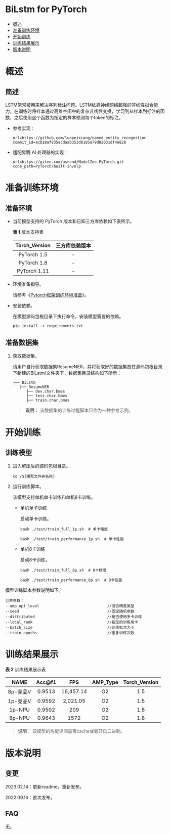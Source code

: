 # BiLstm for PyTorch

-   [概述](概述.md)
-   [准备训练环境](准备训练环境.md)
-   [开始训练](开始训练.md)
-   [训练结果展示](训练结果展示.md)
-   [版本说明](版本说明.md)


# 概述

## 简述
LSTM常常被用来解决序列标注问题。LSTM依靠神经网络超强的非线性拟合能力，在训练时将样本通过高维空间中的复杂非线性变换，学习到从样本到标注的函数，之后使用这个函数为指定的样本预测每个token的标注。

- 参考实现：

  ```
  url=https://github.com/luopeixiang/named_entity_recognition
  commit_id=acb18af835ecdaab353d8185a79d82031df4e828
  ```

- 适配昇腾 AI 处理器的实现：

  ```
  url=https://gitee.com/ascend/ModelZoo-PyTorch.git
  code_path=PyTorch/built-in/nlp
  ```

# 准备训练环境

## 准备环境

- 当前模型支持的 PyTorch 版本和已知三方库依赖如下表所示。

  **表 1**  版本支持表

  | Torch_Version      | 三方库依赖版本                                 |
  | :--------: | :----------------------------------------------------------: |
  | PyTorch 1.5 | - |
  | PyTorch 1.8 | - |
  | PyTorch 1.11   | - |

- 环境准备指导。

  请参考《[Pytorch框架训练环境准备](https://www.hiascend.com/document/detail/zh/ModelZoo/pytorchframework/ptes)》。
  
- 安装依赖。

  在模型源码包根目录下执行命令，安装模型需要的依赖。
  ```
  pip install -r requirements.txt
  ```

## 准备数据集

1. 获取数据集。

   请用户自行获取数据集ResumeNER，并将获取好的数据集放在源码包根目录下新建的BiLstm/文件夹下，数据集目录结构如下所示：

   ```
   ├── BiLstm
      ├── ResumeNER
         ├── dev.char.bmes               
         ├── test.char.bmes
         ├── train.char.bmes
   ```
   > **说明：** 
   >该数据集的训练过程脚本只作为一种参考示例。

# 开始训练

## 训练模型

1. 进入解压后的源码包根目录。

   ```
   cd /${模型文件夹名称} 
   ```

2. 运行训练脚本。

   该模型支持单机单卡训练和单机8卡训练。

   - 单机单卡训练

     启动单卡训练。

     ```
     bash ./test/train_full_1p.sh  # 单卡精度
     
     bash ./test/train_performance_1p.sh  # 单卡性能
     ```

   - 单机8卡训练

     启动8卡训练。

     ```
     bash ./test/train_full_8p.sh  # 8卡精度
     
     bash ./test/train_performance_8p.sh  # 8卡性能
     ```


模型训练脚本参数说明如下。

```
公共参数：
--amp_opt_level                              //混合精度类型
--seed                                       //固定随机参数 
--distributed                                //是否使用多卡训练
--local_rank                                 //指定的训练用卡
--batch_size                                 //训练批次大小
--train_epochs                               //重复训练次数
```

# 训练结果展示

**表 2**  训练结果展示表

| NAME   | Acc@f1 |       FPS |  AMP_Type | Torch_Version |
|:------:|:------:|:---------:|:------:|:------:|
| 8p-竞品V | 0.9513 | 16,457.14 | O2 | 1.5 |
| 1p-竞品V | 0.9592 |  2,021.05 |        O2 |     1.5 |
|  1p-NPU  | 0.9502 |    209    |    O2    |   1.8 |
|  8p-NPU  | 0.9643 |   1572    |    O2    |    1.8 |

> **说明：** 
   >该模型的性能评测需带cache或者开启二进制。

# 版本说明

## 变更

2023.02.14：更新readme，重新发布。

2022.09.16：首次发布。

## FAQ

无。